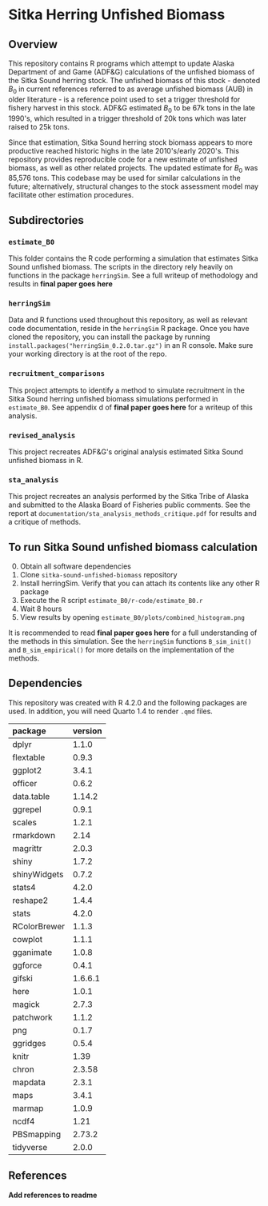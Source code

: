 
# Sitka Herring Unfished Biomass

## Overview

This repository contains R programs which attempt to update Alaska Department of 
and Game (ADF&G) calculations of the unfished biomass of the Sitka Sound herring 
stock. The unfished biomass of this stock - denoted $B_0$ in current references 
referred to as average unfished biomass (AUB) in older literature - is a reference
point used to set a trigger threshold for fishery harvest in this stock. ADF&G 
estimated $B_0$ to be 67k tons in the late 1990's, which resulted in a trigger 
threshold of 20k tons which was later raised to 25k tons. 

Since that estimation, Sitka Sound herring stock biomass appears to more productive
reached historic highs in the late 2010's/early 2020's. This repository provides 
reproducible code for a new estimate of unfished biomass, as well as other related
projects. The updated estimate for $B_0$ was 85,576 tons. This codebase may be used
for similar calculations in the future; alternatively, structural changes to the 
stock assessment model may facilitate other estimation procedures.

## Subdirectories

### `estimate_B0`

This folder contains the R code performing a simulation that estimates Sitka Sound
unfished biomass. The scripts in the directory rely heavily on functions in the 
package `herringSim`. See a full writeup of methodology and results in **final paper 
goes here**

### `herringSim`

Data and R functions used throughout this repository, as well as relevant code 
documentation, reside in the `herringSim` R package. Once you have cloned the
repository, you can install the package by running `install.packages("herringSim_0.2.0.tar.gz")`
in an R console. Make sure your working directory is at the root of the repo.

<!-- 0. Obtain a personal access token (PAT) from repository owner
1. Open R console
2. Execute `devtools::install_github("commfish-private/sitka-herring-unfished-biomass/herringSim", auth_token = "YOUR_PAT_HERE")` 
PAT: 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-->


### `recruitment_comparisons`

This project attempts to identify a method to simulate recruitment in the Sitka Sound
herring unfished biomass simulations performed in `estimate_B0`. See appendix d
of **final paper goes here** for a writeup of this analysis.

### `revised_analysis`

This project recreates ADF&G's original analysis estimated Sitka Sound unfished
biomass in R. 

### `sta_analysis`

This project recreates an analysis performed by the Sitka Tribe of Alaska and submitted
to the Alaska Board of Fisheries public comments. See the report at 
`documentation/sta_analysis_methods_critique.pdf` for results and a critique of 
methods.

## To run Sitka Sound unfished biomass calculation

0. Obtain all software dependencies 
1. Clone `sitka-sound-unfished-biomass` repository
2. Install herringSim. Verify that you can attach its contents like any other R package
3. Execute the R script `estimate_B0/r-code/estimate_B0.r`
4. Wait 8 hours
5. View results by opening `estimate_B0/plots/combined_histogram.png`

It is recommended to read **final paper goes here** for a full understanding of the
methods in this simulation. See the `herringSim` functions `B_sim_init()` and 
`B_sim_empirical()` for more details on the implementation of the methods.

## Dependencies

This repository was created with R 4.2.0 and the following packages are used. In 
addition, you will need Quarto 1.4 to render `.qmd` files. 

|package      |version |
|:------------|:-------|
|dplyr        |1.1.0   |
|flextable    |0.9.3   |
|ggplot2      |3.4.1   |
|officer      |0.6.2   |
|data.table   |1.14.2  |
|ggrepel      |0.9.1   |
|scales       |1.2.1   |
|rmarkdown    |2.14    |
|magrittr     |2.0.3   |
|shiny        |1.7.2   |
|shinyWidgets |0.7.2   |
|stats4       |4.2.0   |
|reshape2     |1.4.4   |
|stats        |4.2.0   |
|RColorBrewer |1.1.3   |
|cowplot      |1.1.1   |
|gganimate    |1.0.8   |
|ggforce      |0.4.1   |
|gifski       |1.6.6.1 |
|here         |1.0.1   |
|magick       |2.7.3   |
|patchwork    |1.1.2   |
|png          |0.1.7   |
|ggridges     |0.5.4   |
|knitr        |1.39    |
|chron        |2.3.58  |
|mapdata      |2.3.1   |
|maps         |3.4.1   |
|marmap       |1.0.9   |
|ncdf4        |1.21    |
|PBSmapping   |2.73.2  |
|tidyverse    |2.0.0   |

## References

**Add references to readme**
